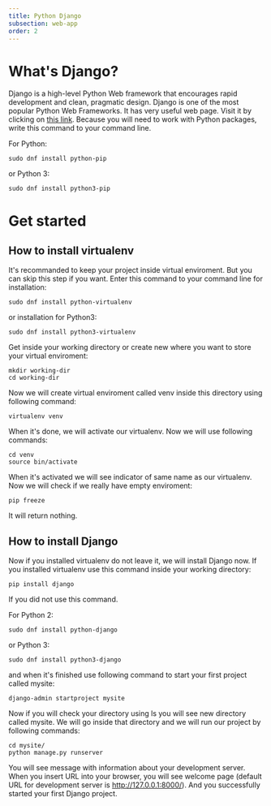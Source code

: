 ```yaml
---
title: Python Django      
subsection: web-app
order: 2
---
```


# What's Django?

Django is a high-level Python Web framework that encourages rapid development and clean, pragmatic design. 
Django is one of the most popular Python Web Frameworks. It has very useful web page. Visit it by clicking on [this link](https://www.djangoproject.com/). 
Because you will need to work with Python packages, write this command to your command line.

For Python:

```
sudo dnf install python-pip
```

or Python 3:

```
sudo dnf install python3-pip
```

# Get started

## How to install virtualenv

It's recommanded to keep your project inside virtual enviroment. But you can skip this step if you want. 
Enter this command to your command line for installation:

```
sudo dnf install python-virtualenv
```

or installation for Python3:

```
sudo dnf install python3-virtualenv
```


Get inside your working directory or create new where you want to store your virtual enviroment:

```
mkdir working-dir
cd working-dir
```

Now we will create virtual enviroment called venv inside this directory using following command:

```
virtualenv venv
```

When it's done, we will activate our virtualenv. Now we will use following commands:

```
cd venv
source bin/activate
```

When it's activated we will see indicator of same name as our virtualenv. 
Now we will check if we really have empty enviroment:

```
pip freeze
```

It will return nothing.

## How to install Django

Now if you installed virtualenv do not leave it, we will install Django now. If you installed virtualenv use this command 
inside your working directory:

```
pip install django
```

If you did not use this command. 

For Python 2:

```
sudo dnf install python-django
```

or Python 3:

```
sudo dnf install python3-django
```

and when it's finished use following command to start your first project called mysite:

```
django-admin startproject mysite
```

Now if you will check your directory using ls you will see new directory called mysite. We 
will go inside that directory and we will run our project by following commands:

```
cd mysite/
python manage.py runserver
```

You will see message with information about your development server. When you insert URL into your browser, 
you will see welcome page (default URL for development server is http://127.0.0.1:8000/).
And you successfully started your first Django project.
